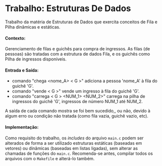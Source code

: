 # Trabalho: Estruturas De Dados
Trabalho da matéria de Estruturas de Dados que exercita conceitos de Fila e Pilha dinâmicas e estáticas.

#### Contexto:
Gerenciamento de filas e guichês para compra de ingressos. As filas (de pessoas) são tratadas com a estrutura de dados Fila, e os guichês como Pilha de ingressos disponíveis.

#### Entrada e Saída:
- comando "chega <nome_A> < G >" adiciona a pessoa 'nome_A' à fila do guichê 'G'.
- comando "vende < G >" vende um ingresso à fila do guichê 'G'.
- comando "carrega < G > <NUM_1> <NUM_2>" carrega na pilha de ingressos do guichê 'G', ingressos de número NUM_1 até NUM_2.

A saída de cada comando mostra se foi bem sucedido,, ou não, devido à algum erro ou condição não tratada (como fila vazia, guichê vazio, etc).

#### Implementação:
Como requisito do trabalho, os *includes* do arquivo `main.c` podem ser alterados de forma a ser utilizado estruturas estáticas (baseadas em vetores) ou dinâmicas (baseadas em listas ligadas), sem alterar as chamadas de funções do `main.c`. Recomenda-se antes, compilar todos os arquivos com o `Makefile` e alterá-lo também.
